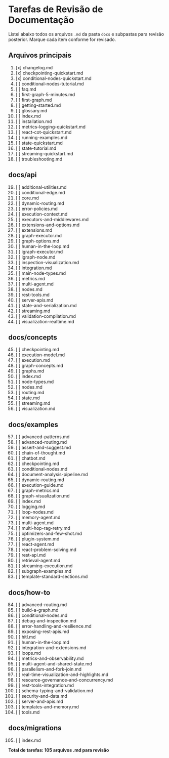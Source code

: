 # Tarefas de Revisão de Documentação

Listei abaixo todos os arquivos `.md` da pasta `docs` e subpastas para revisão posterior. Marque cada item conforme for revisado.

## Arquivos principais
1. [x] changelog.md
2. [x] checkpointing-quickstart.md
3. [x] conditional-nodes-quickstart.md
4. [ ] conditional-nodes-tutorial.md
5. [ ] faq.md
6. [ ] first-graph-5-minutes.md
7. [ ] first-graph.md
8. [ ] getting-started.md
9. [ ] glossary.md
10. [ ] index.md
11. [ ] installation.md
12. [ ] metrics-logging-quickstart.md
13. [ ] react-cot-quickstart.md
14. [ ] running-examples.md
15. [ ] state-quickstart.md
16. [ ] state-tutorial.md
17. [ ] streaming-quickstart.md
18. [ ] troubleshooting.md

## docs/api
19. [ ] additional-utilities.md
20. [ ] conditional-edge.md
21. [ ] core.md
22. [ ] dynamic-routing.md
23. [ ] error-policies.md
24. [ ] execution-context.md
25. [ ] executors-and-middlewares.md
26. [ ] extensions-and-options.md
27. [ ] extensions.md
28. [ ] graph-executor.md
29. [ ] graph-options.md
30. [ ] human-in-the-loop.md
31. [ ] igraph-executor.md
32. [ ] igraph-node.md
33. [ ] inspection-visualization.md
34. [ ] integration.md
35. [ ] main-node-types.md
36. [ ] metrics.md
37. [ ] multi-agent.md
38. [ ] nodes.md
39. [ ] rest-tools.md
40. [ ] server-apis.md
41. [ ] state-and-serialization.md
42. [ ] streaming.md
43. [ ] validation-compilation.md
44. [ ] visualization-realtime.md

## docs/concepts
45. [ ] checkpointing.md
46. [ ] execution-model.md
47. [ ] execution.md
48. [ ] graph-concepts.md
49. [ ] graphs.md
50. [ ] index.md
51. [ ] node-types.md
52. [ ] nodes.md
53. [ ] routing.md
54. [ ] state.md
55. [ ] streaming.md
56. [ ] visualization.md

## docs/examples
57. [ ] advanced-patterns.md
58. [ ] advanced-routing.md
59. [ ] assert-and-suggest.md
60. [ ] chain-of-thought.md
61. [ ] chatbot.md
62. [ ] checkpointing.md
63. [ ] conditional-nodes.md
64. [ ] document-analysis-pipeline.md
65. [ ] dynamic-routing.md
66. [ ] execution-guide.md
67. [ ] graph-metrics.md
68. [ ] graph-visualization.md
69. [ ] index.md
70. [ ] logging.md
71. [ ] loop-nodes.md
72. [ ] memory-agent.md
73. [ ] multi-agent.md
74. [ ] multi-hop-rag-retry.md
75. [ ] optimizers-and-few-shot.md
76. [ ] plugin-system.md
77. [ ] react-agent.md
78. [ ] react-problem-solving.md
79. [ ] rest-api.md
80. [ ] retrieval-agent.md
81. [ ] streaming-execution.md
82. [ ] subgraph-examples.md
83. [ ] template-standard-sections.md

## docs/how-to
84. [ ] advanced-routing.md
85. [ ] build-a-graph.md
86. [ ] conditional-nodes.md
87. [ ] debug-and-inspection.md
88. [ ] error-handling-and-resilience.md
89. [ ] exposing-rest-apis.md
90. [ ] hitl.md
91. [ ] human-in-the-loop.md
92. [ ] integration-and-extensions.md
93. [ ] loops.md
94. [ ] metrics-and-observability.md
95. [ ] multi-agent-and-shared-state.md
96. [ ] parallelism-and-fork-join.md
97. [ ] real-time-visualization-and-highlights.md
98. [ ] resource-governance-and-concurrency.md
99. [ ] rest-tools-integration.md
100. [ ] schema-typing-and-validation.md
101. [ ] security-and-data.md
102. [ ] server-and-apis.md
103. [ ] templates-and-memory.md
104. [ ] tools.md

## docs/migrations
105. [ ] index.md

**Total de tarefas: 105 arquivos .md para revisão**
